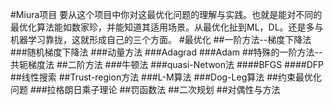 #Miura项目
要从这个项目中你对这最优化问题的理解与实践。也就是能对不同的最优化算法能如数家珍，并能知道其适用场景。从最优化扯到ML，DL。还是多与机器学习靠拢，这就形成自己的三个方面。
#最优化
##一阶方法--梯度下降法
###随机梯度下降法
###动量方法
###Adagrad
###Adam
##特殊的一阶方法--共轭梯度法
##二阶方法
###牛顿法
###quasi-Netwon法
####BFGS
####DFP
##线性搜索
##Trust-region方法
###L-M算法
###Dog-Leg算法
##约束最优化问题
###拉格朗日乘子理论
##罚函数法
##二次规划
##对偶性与方法
